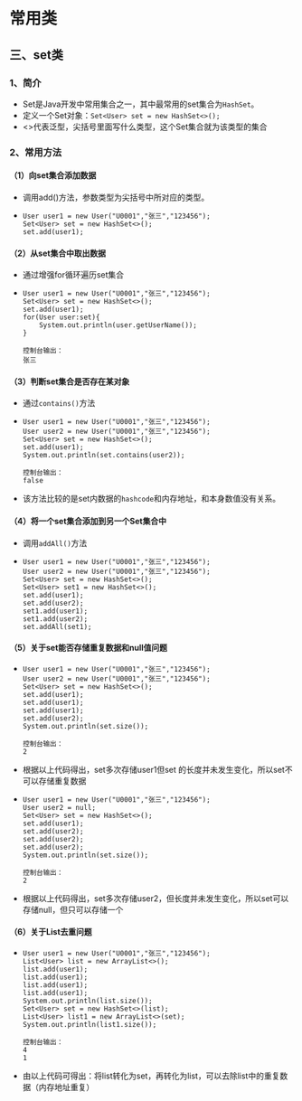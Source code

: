 # 常用类

## 三、set类

### 1、简介

* Set是Java开发中常用集合之一，其中最常用的set集合为`HashSet`。
* 定义一个Set对象：`Set<User> set = new HashSet<>();`
* <>代表泛型，尖括号里面写什么类型，这个Set集合就为该类型的集合

### 2、常用方法

#### （1）向set集合添加数据

* 调用add()方法，参数类型为尖括号中所对应的类型。

* ```
  User user1 = new User("U0001","张三","123456");
  Set<User> set = new HashSet<>();
  set.add(user1);
  ```

#### （2）从set集合中取出数据

* 通过增强for循环遍历set集合

* ```
  User user1 = new User("U0001","张三","123456");
  Set<User> set = new HashSet<>();
  set.add(user1);
  for(User user:set){
      System.out.println(user.getUserName());
  }
  
  控制台输出：
  张三
  ```

#### （3）判断set集合是否存在某对象

* 通过`contains()`方法

* ```
  User user1 = new User("U0001","张三","123456");
  User user2 = new User("U0001","张三","123456");
  Set<User> set = new HashSet<>();
  set.add(user1);
  System.out.println(set.contains(user2));
  
  控制台输出：
  false
  ```

* 该方法比较的是set内数据的`hashcode`和内存地址，和本身数值没有关系。

#### （4）将一个set集合添加到另一个Set集合中

* 调用`addAll()`方法

* ```
  User user1 = new User("U0001","张三","123456");
  User user2 = new User("U0001","张三","123456");
  Set<User> set = new HashSet<>();
  Set<User> set1 = new HashSet<>();
  set.add(user1);
  set.add(user2);
  set1.add(user1);
  set1.add(user2);
  set.addAll(set1);
  ```

#### （5）关于set能否存储重复数据和null值问题

* ```
  User user1 = new User("U0001","张三","123456");
  User user2 = new User("U0001","张三","123456");
  Set<User> set = new HashSet<>();
  set.add(user1);
  set.add(user1);
  set.add(user1);
  set.add(user2);
  System.out.println(set.size());
  
  控制台输出：
  2
  ```

* 根据以上代码得出，set多次存储user1但set 的长度并未发生变化，所以set不可以存储重复数据

* ```
  User user1 = new User("U0001","张三","123456");
  User user2 = null;
  Set<User> set = new HashSet<>();
  set.add(user1);
  set.add(user2);
  set.add(user2);
  set.add(user2);
  System.out.println(set.size());
  
  控制台输出：
  2
  ```

* 根据以上代码得出，set多次存储user2，但长度并未发生变化，所以set可以存储null，但只可以存储一个

#### （6）关于List去重问题

* ```
  User user1 = new User("U0001","张三","123456");
  List<User> list = new ArrayList<>();
  list.add(user1);
  list.add(user1);
  list.add(user1);
  list.add(user1);
  System.out.println(list.size());
  Set<User> set = new HashSet<>(list);
  List<User> list1 = new ArrayList<>(set);
  System.out.println(list1.size());
  
  控制台输出：
  4
  1
  ```

* 由以上代码可得出：将list转化为set，再转化为list，可以去除list中的重复数据（内存地址重复）